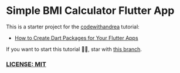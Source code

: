 # Simple BMI Calculator Flutter App

This is a starter project for the [codewithandrea](https://codewithandrea.com/) tutorial:

- [How to Create Dart Packages for Your Flutter Apps](https://codewithandrea.com/videos/2020-06-01-how-to-create-dart-packages-flutter-apps/)

If you want to start this tutorial ☝🏾, star with [this branch](https://github.com/samuelematias/bmi_calculator_app_flutter/tree/branch/without-package).

### [LICENSE: MIT](LICENSE.md)

